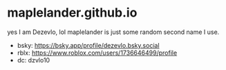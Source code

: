 # maplelander.github.io
yes I am Dezevlo, lol
maplelander is just some random second name I use.

- bsky: https://bsky.app/profile/dezevlo.bsky.social
- rblx: https://www.roblox.com/users/1736646499/profile
- dc: dzvlo10
